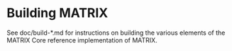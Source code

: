 Building MATRIX
=============

See doc/build-*.md for instructions on building the various
elements of the MATRIX Core reference implementation of MATRIX.
